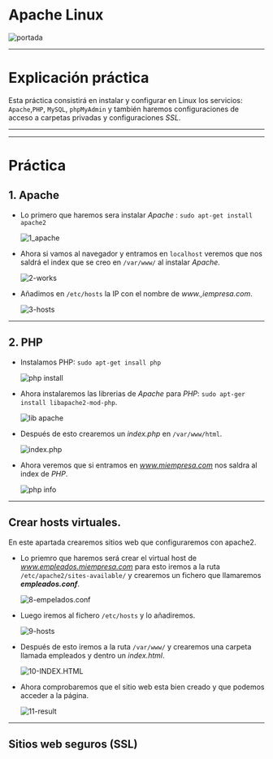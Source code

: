 # Apache Linux

![portada](./img/portada.jpg)

___
# Explicación práctica

Esta práctica consistirá en instalar y configurar en Linux los servicios: `Apache`,`PHP`, `MySQL`, `phpMyAdmin` y también haremos configuraciones de acceso a carpetas privadas y configuraciones *SSL*.

 ___
 ___

# Práctica

## 1. Apache

- Lo primero que haremos sera instalar *Apache* : `sudo apt-get install apache2`

  ![1_apache](./img/1_install_apache.png)

- Ahora si vamos al navegador y entramos en `localhost` veremos que nos saldrá el index que se creo en `/var/www/` al instalar *Apache*.

  ![2-works](./img/2_it_works.png)

- Añadimos en `/etc/hosts` la IP con el nombre de *www.,iempresa.com*.

  ![3-hosts](./img/3_hosts.png)

___

## 2. PHP

- Instalamos PHP: `sudo apt-get insall php`

  ![php install](./img/4_php.png)

- Ahora instalaremos las librerias de *Apache* para *PHP*: `sudo apt-ger install libapache2-mod-php`.

  ![lib apache](./img/5_librerias.png)

- Después de esto crearemos un *index.php* en `/var/www/html`.

  ![index.php](./img/6_index.php.png)

- Ahora veremos que si entramos en *www.miempresa.com* nos saldra al index de *PHP*.

  ![php info](./img/7_php_info.png)

___

## Crear hosts virtuales.

En este apartada crearemos sitios web que configuraremos con apache2.

- Lo priemro que haremos será crear el virtual host de *www.empleados.miempresa.com* para esto iremos a la ruta `/etc/apache2/sites-available/` y crearemos un fichero que llamaremos ***empleados.conf***.

  ![8-empelados.conf](./img/8_empleados.conf.png)

- Luego iremos al fichero `/etc/hosts` y lo añadiremos.

  ![9-hosts](./img/9_hosts.png)

- Después de esto iremos a la ruta `/var/www/` y crearemos una carpeta llamada empleados y dentro un *index.html*.

  ![10-INDEX.HTML](./img/10_index.png)

- Ahora comprobaremos que el sitio web esta bien creado y que podemos acceder a la página.

  ![11-result](./img/11_result.png)

___

## Sitios web seguros (SSL)
